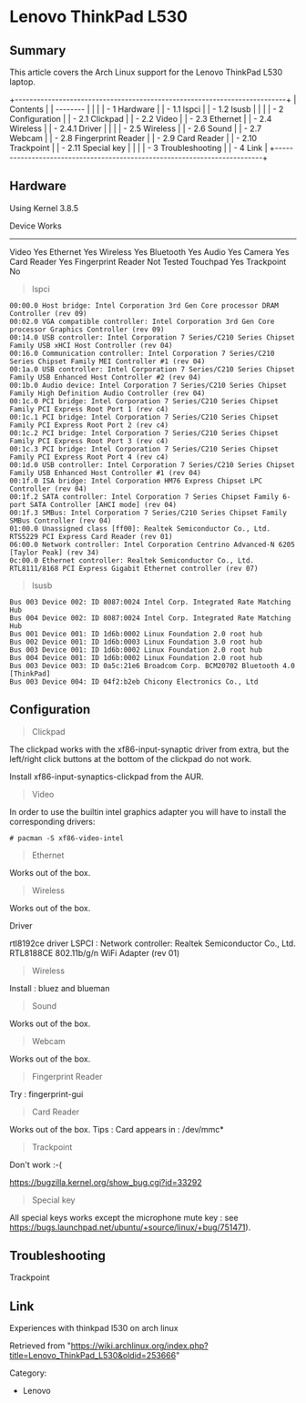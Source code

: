Lenovo ThinkPad L530
====================

  Summary
  ---------------------------------------------------------------------------------
  This article covers the Arch Linux support for the Lenovo ThinkPad L530 laptop.

+--------------------------------------------------------------------------+
| Contents                                                                 |
| --------                                                                 |
|                                                                          |
| -   1 Hardware                                                           |
|     -   1.1 lspci                                                        |
|     -   1.2 lsusb                                                        |
|                                                                          |
| -   2 Configuration                                                      |
|     -   2.1 Clickpad                                                     |
|     -   2.2 Video                                                        |
|     -   2.3 Ethernet                                                     |
|     -   2.4 Wireless                                                     |
|         -   2.4.1 Driver                                                 |
|                                                                          |
|     -   2.5 Wireless                                                     |
|     -   2.6 Sound                                                        |
|     -   2.7 Webcam                                                       |
|     -   2.8 Fingerprint Reader                                           |
|     -   2.9 Card Reader                                                  |
|     -   2.10 Trackpoint                                                  |
|     -   2.11 Special key                                                 |
|                                                                          |
| -   3 Troubleshooting                                                    |
| -   4 Link                                                               |
+--------------------------------------------------------------------------+

Hardware
--------

Using Kernel 3.8.5

  Device               Works
  -------------------- ------------
  Video                Yes
  Ethernet             Yes
  Wireless             Yes
  Bluetooth            Yes
  Audio                Yes
  Camera               Yes
  Card Reader          Yes
  Fingerprint Reader   Not Tested
  Touchpad             Yes
  Trackpoint           No

> lspci

    00:00.0 Host bridge: Intel Corporation 3rd Gen Core processor DRAM Controller (rev 09)
    00:02.0 VGA compatible controller: Intel Corporation 3rd Gen Core processor Graphics Controller (rev 09)
    00:14.0 USB controller: Intel Corporation 7 Series/C210 Series Chipset Family USB xHCI Host Controller (rev 04)
    00:16.0 Communication controller: Intel Corporation 7 Series/C210 Series Chipset Family MEI Controller #1 (rev 04)
    00:1a.0 USB controller: Intel Corporation 7 Series/C210 Series Chipset Family USB Enhanced Host Controller #2 (rev 04)
    00:1b.0 Audio device: Intel Corporation 7 Series/C210 Series Chipset Family High Definition Audio Controller (rev 04)
    00:1c.0 PCI bridge: Intel Corporation 7 Series/C210 Series Chipset Family PCI Express Root Port 1 (rev c4)
    00:1c.1 PCI bridge: Intel Corporation 7 Series/C210 Series Chipset Family PCI Express Root Port 2 (rev c4)
    00:1c.2 PCI bridge: Intel Corporation 7 Series/C210 Series Chipset Family PCI Express Root Port 3 (rev c4)
    00:1c.3 PCI bridge: Intel Corporation 7 Series/C210 Series Chipset Family PCI Express Root Port 4 (rev c4)
    00:1d.0 USB controller: Intel Corporation 7 Series/C210 Series Chipset Family USB Enhanced Host Controller #1 (rev 04)
    00:1f.0 ISA bridge: Intel Corporation HM76 Express Chipset LPC Controller (rev 04)
    00:1f.2 SATA controller: Intel Corporation 7 Series Chipset Family 6-port SATA Controller [AHCI mode] (rev 04)
    00:1f.3 SMBus: Intel Corporation 7 Series/C210 Series Chipset Family SMBus Controller (rev 04)
    01:00.0 Unassigned class [ff00]: Realtek Semiconductor Co., Ltd. RTS5229 PCI Express Card Reader (rev 01)
    06:00.0 Network controller: Intel Corporation Centrino Advanced-N 6205 [Taylor Peak] (rev 34)
    0c:00.0 Ethernet controller: Realtek Semiconductor Co., Ltd. RTL8111/8168 PCI Express Gigabit Ethernet controller (rev 07)

> lsusb

    Bus 003 Device 002: ID 8087:0024 Intel Corp. Integrated Rate Matching Hub
    Bus 004 Device 002: ID 8087:0024 Intel Corp. Integrated Rate Matching Hub
    Bus 001 Device 001: ID 1d6b:0002 Linux Foundation 2.0 root hub
    Bus 002 Device 001: ID 1d6b:0003 Linux Foundation 3.0 root hub
    Bus 003 Device 001: ID 1d6b:0002 Linux Foundation 2.0 root hub
    Bus 004 Device 001: ID 1d6b:0002 Linux Foundation 2.0 root hub
    Bus 003 Device 003: ID 0a5c:21e6 Broadcom Corp. BCM20702 Bluetooth 4.0 [ThinkPad]
    Bus 003 Device 004: ID 04f2:b2eb Chicony Electronics Co., Ltd 

Configuration
-------------

> Clickpad

The clickpad works with the xf86-input-synaptic driver from extra, but
the left/right click buttons at the bottom of the clickpad do not work.

Install xf86-input-synaptics-clickpad from the AUR.

> Video

In order to use the builtin intel graphics adapter you will have to
install the corresponding drivers:

    # pacman -S xf86-video-intel

> Ethernet

Works out of the box.

> Wireless

Works out of the box.

Driver

rtl8192ce driver LSPCI : Network controller: Realtek Semiconductor Co.,
Ltd. RTL8188CE 802.11b/g/n WiFi Adapter (rev 01)

> Wireless

Install : bluez and blueman

> Sound

Works out of the box.

> Webcam

Works out of the box.

> Fingerprint Reader

Try : fingerprint-gui

> Card Reader

Works out of the box. Tips : Card appears in : /dev/mmc*

> Trackpoint

Don't work :-(

https://bugzilla.kernel.org/show_bug.cgi?id=33292

> Special key

All special keys works except the microphone mute key : see
https://bugs.launchpad.net/ubuntu/+source/linux/+bug/751471).

Troubleshooting
---------------

Trackpoint

Link
----

Experiences with thinkpad l530 on arch linux

Retrieved from
"https://wiki.archlinux.org/index.php?title=Lenovo_ThinkPad_L530&oldid=253666"

Category:

-   Lenovo

